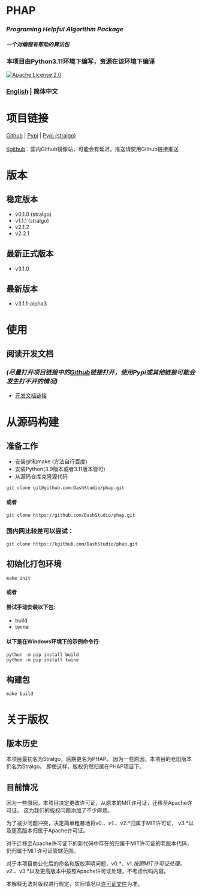 # PHAP
### *Programing Helpful Algorithm Package*
#### *一个对编程有帮助的算法包*
### 本项目由Python3.11环境下编写，资源在该环境下编译
[![Apache License 2.0](https://img.shields.io/badge/license-Apache2.0-green.svg?style=flat)](https://choosealicense.com/licenses/apache-2.0/)
### [English](README.md)  | 简体中文

# 项目链接
[Github](https://github.com/DashStudio/phap/ "Github") | [Pypi](https://pypi.org/project/phap/ "Pypi") | [Pypi (stralgo)](https://pypi.org/project/stralgo/ "Pypi (stralgo)")
<br><br>
[Kgithub](https://kgithub.com/DashStudio/phap/)：国内Github镜像站，可能会有延迟，推送请使用Github链接推送

# 版本
## 稳定版本
+ v0.1.0 (stralgo)
+ v1.1.1 (stralgo)
+ v2.1.2
+ v2.2.1

## 最新正式版本
+ v3.1.0

## 最新版本
+ v3.1.1-alpha3

# 使用
## 阅读开发文档
### *(尽量打开项目链接中的[Github](https://github.com/DashStudio/phap "Github")链接打开，使用Pypi或其他链接可能会发生打不开的情况)*
+ [开发文档链接](doc/README_zh-CN.md)

# 从源码构建
## 准备工作
+ 安装git和make (方法自行百度)
+ 安装Python(3.9版本或者3.11版本皆可)
+ 从源码仓库克隆源代码
```
git clone git@github.com:DashStudio/phap.git
```
#### 或者
```
git clone https://github.com/DashStudio/phap.git
```
### 国内网比较差可以尝试：
```
git clone https://kgithub.com/DashStudio/phap.git
```

## 初始化打包环境
```
make init
```
#### 或者
#### 尝试手动安装以下包:
+ build
+ twine
#### 以下是在Windows环境下的示例命令行:
```
python -m pip install build
python -m pip install twine
```

## 构建包
```
make build
```

# 关于版权
## 版本历史
本项目最初名为Stralgo，后期更名为PHAP。
因为一些原因，本项目的老旧版本仍名为Stralgo。
即使这样，版权仍然归属在PHAP项目下。

## 目前情况
因为一些原因，本项目决定更改许可证，从原本的MIT许可证，迁移至Apache许可证。
这为我们的版权问题添加了不少麻烦。

为了减少问题冲突，决定简单粗暴地将v0.*、v1.*、v2.*归属于MIT许可证，
v3.*以及更高版本归属于Apache许可证。

对于迁移至Apache许可证下的新代码中存在的归属于MIT许可证的老版本代码，
仍归属于MIT许可证管辖范围。

对于本项目商业化后的命名和版权声明问题，v0.*、v1.*按照MIT许可证处理，
v2.*、v3.*以及更高版本中按照Apache许可证处理，不考虑代码内容。

本解释无法对版权进行规定，实际情况以[许可证文件](LICENSE)为准。
